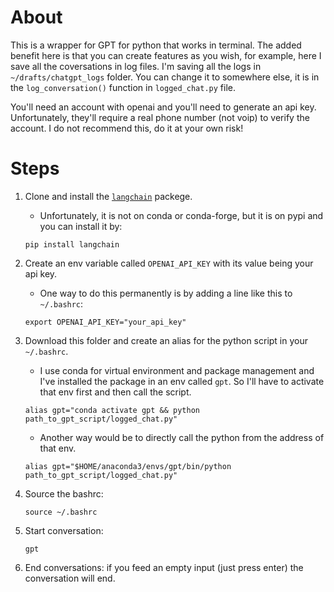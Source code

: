 # About
This is a wrapper for GPT for python that works in terminal. The added benefit here is that you can create features as you wish, for example, here I save all the coversations in log files. I'm saving all the logs in `~/drafts/chatgpt_logs` folder. You can change it to somewhere else, it is in the `log_conversation()` function in `logged_chat.py` file.

You'll need an account with openai and you'll need to generate an api key. Unfortunately, they'll require a real phone number (not voip) to verify the account. I do not recommend this, do it at your own risk!

# Steps

1. Clone and install the [`langchain`](https://langchain.readthedocs.io/en/latest/index.html) packege.  
    - Unfortunately, it is not on conda or conda-forge, but it is on pypi and you can install it by:

    ```
    pip install langchain
    ```

2. Create an env variable called `OPENAI_API_KEY` with its value being your api key.
    - One way to do this permanently is by adding a line like this to `~/.bashrc`:

    ```
    export OPENAI_API_KEY="your_api_key"
    ```

3. Download this folder and create an alias for the python script in your `~/.bashrc`.
    - I use conda for virtual environment and package management and I've installed the package in an env called `gpt`. So I'll have to activate that env first and then call the script.  

    ```
    alias gpt="conda activate gpt && python path_to_gpt_script/logged_chat.py"
    ```
    - Another way would be to directly call the python from the address of that env.
    ```
    alias gpt="$HOME/anaconda3/envs/gpt/bin/python path_to_gpt_script/logged_chat.py"
    ```

4. Source the bashrc:
    ```
    source ~/.bashrc
    ```
5. Start conversation:
    ```
    gpt
    ```

6. End conversations: if you feed an empty input (just press enter) the conversation will end.
